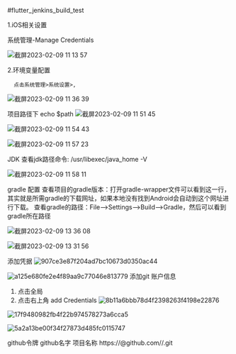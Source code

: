 #flutter_jenkins_build_test

1.iOS相关设置

系统管理-Manage Credentials

![截屏2023-02-09 11 13 57](https://user-images.githubusercontent.com/16223789/217708686-b58fd136-925a-4b43-a6a1-181a11584037.png)

2.环境变量配置

      点击系统管理>系统设置>,

![截屏2023-02-09 11 36 39](https://user-images.githubusercontent.com/16223789/217711701-0156a1b7-a86d-4895-883f-63b6975c828e.png)

项目路径下 echo $path
![截屏2023-02-09 11 51 45](https://user-images.githubusercontent.com/16223789/217713677-78677344-bc6d-4c7b-86c2-73d64fa3c874.png)

![截屏2023-02-09 11 54 43](https://user-images.githubusercontent.com/16223789/217713980-caf14fa8-25b5-4a99-a8dd-b79507330f13.png)

![截屏2023-02-09 11 57 23](https://user-images.githubusercontent.com/16223789/217714285-df320dc2-3dad-40a1-aa03-e94e42190108.png)

JDK 查看jdk路径命令:  /usr/libexec/java_home -V

![截屏2023-02-09 11 58 11](https://user-images.githubusercontent.com/16223789/217714392-d4bd8c12-efa9-476c-a75c-9742e388381a.png)

gradle 配置
查看项目的gradle版本：打开gradle-wrapper文件可以看到这一行，其实就是所需gradle的下载网址，如果本地没有找到Android会自动到这个网址进行下载。
查看gradle的路径：File——>Settings——>Build——>Gradle，然后可以看到gradle所在路径

![截屏2023-02-09 13 36 08](https://user-images.githubusercontent.com/16223789/217727162-62317ae6-1657-4711-8038-b82825a2dd06.png)


![截屏2023-02-09 13 31 56](https://user-images.githubusercontent.com/16223789/217726646-54ca5ef6-cd05-4535-a5ad-5b196dba5001.png)

添加凭据
![907ce3e87f204ad7bc10673d0350ac44](https://user-images.githubusercontent.com/16223789/217728036-32af8d3c-db05-4f4a-a7ac-652ffe37fb55.png)

![a125e680fe2e4f89aa9c77046e813779](https://user-images.githubusercontent.com/16223789/217728059-61ad4a39-b403-44f5-9848-c726be2dcd16.png)
添加git 账户信息
1. 点击全局
2. 点击右上角 add Credentials
![8b11a6bbb78d4f2398263f4198e22876](https://user-images.githubusercontent.com/16223789/217728159-8ac79a9a-1174-4897-ba17-895a3687709a.png)

![17f9480982fb4f22b974578273a6cca5](https://user-images.githubusercontent.com/16223789/217728671-36eaafaa-78d8-4902-b182-5df1e107854c.png)

![5a2a13be00f34f27873d485fc0115747](https://user-images.githubusercontent.com/16223789/217728699-78710eec-ce52-4394-a88b-f59ec6126102.png)

<access token> github令牌  <userName> github名字  <repository>项目名称
https://<access token>@github.com/<userName>/<repository>.git
